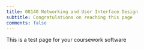 ```yaml
---
title: 08140 Networking and User Interface Design
subtitle: Congratulations on reaching this page
comments: false
---
```


This is a test page for your coursework software
